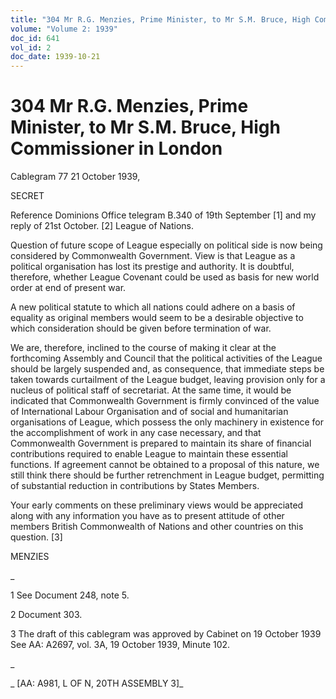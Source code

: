 ```yaml
---
title: "304 Mr R.G. Menzies, Prime Minister, to Mr S.M. Bruce, High Commissioner in London"
volume: "Volume 2: 1939"
doc_id: 641
vol_id: 2
doc_date: 1939-10-21
---
```


# 304 Mr R.G. Menzies, Prime Minister, to Mr S.M. Bruce, High Commissioner in London

Cablegram 77 21 October 1939,

SECRET

Reference Dominions Office telegram B.340 of 19th September [1] and my reply of 21st October. [2] League of Nations.

Question of future scope of League especially on political side is now being considered by Commonwealth Government. View is that League as a political organisation has lost its prestige and authority. It is doubtful, therefore, whether League Covenant could be used as basis for new world order at end of present war.

A new political statute to which all nations could adhere on a basis of equality as original members would seem to be a desirable objective to which consideration should be given before termination of war.

We are, therefore, inclined to the course of making it clear at the forthcoming Assembly and Council that the political activities of the League should be largely suspended and, as consequence, that immediate steps be taken towards curtailment of the League budget, leaving provision only for a nucleus of political staff of secretariat. At the same time, it would be indicated that Commonwealth Government is firmly convinced of the value of International Labour Organisation and of social and humanitarian organisations of League, which possess the only machinery in existence for the accomplishment of work in any case necessary, and that Commonwealth Government is prepared to maintain its share of financial contributions required to enable League to maintain these essential functions. If agreement cannot be obtained to a proposal of this nature, we still think there should be further retrenchment in League budget, permitting of substantial reduction in contributions by States Members.

Your early comments on these preliminary views would be appreciated along with any information you have as to present attitude of other members British Commonwealth of Nations and other countries on this question. [3]

MENZIES

_

1 See Document 248, note 5.

2 Document 303.

3 The draft of this cablegram was approved by Cabinet on 19 October 1939 See AA: A2697, vol. 3A, 19 October 1939, Minute 102.

_

_ [AA: A981, L OF N, 20TH ASSEMBLY 3]_
